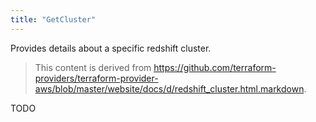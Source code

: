 ```yaml
---
title: "GetCluster"
---
```


<!-- WARNING: this file was generated by the Pulumi Terraform Bridge (tfgen) Tool. -->
<!-- Do not edit by hand unless you're certain you know what you are doing! -->

<style>
  table td p { margin-top: 0; margin-bottom: 0; }
</style>

Provides details about a specific redshift cluster.

> This content is derived from https://github.com/terraform-providers/terraform-provider-aws/blob/master/website/docs/d/redshift_cluster.html.markdown.


TODO

